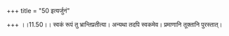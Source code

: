 +++
title = "50 इत्यर्जुनं"

+++
।।11.50।। स्वकं रूपं तु भ्रान्तिप्रतीत्या। अन्यथा तदपि स्वकमेव। प्रमाणानि
तूक्तानि पुरस्तात्।

